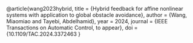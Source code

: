 @article{wang2023hybrid,
	title        = {Hybrid feedback for affine nonlinear systems with application to global obstacle avoidance},
	author       = {Wang, Miaomiao and Tayebi, Abdelhamid},
	year         = 2024,
	journal      = {IEEE Transactions on Automatic Control, to appear},
	doi          = {10.1109/TAC.2024.3372463
}
